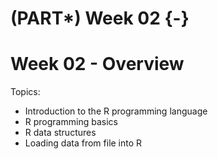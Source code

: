 # (PART\*) Week 02 {-}

# Week 02 - Overview

Topics:

- Introduction to the R programming language
- R programming basics
- R data structures
- Loading data from file into R